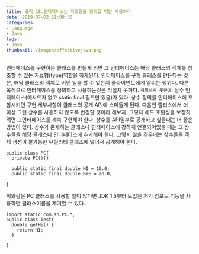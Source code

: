 ```yaml
---
title: 규칙 18.인터페이스는 자료형을 정의할 때만 사용하라
date: 2019-07-02 21:08:33
categories:
- Language
- Java
tags:
- Java
thumbnail: /images/effectivejava.png
---
```


인터페이스를 구현하는 클래스를 만들게 되면 그 인터페이스는 해당 클래스의 객체를 참조할 수 있는 자료형(type)역할을 하게된다. 인터페이스를 구혆 클래스를 만든다는 것은, 해당 클래스의 객체로 어떤 일을 할 수 있는지 클라이언트에게 알리는 행위다. 다른 목적으로 인터페이스를 정의하고 사용하는것은 적절치 못하다.
`적절하지 못한예`: 상수 인터페이스(메서드가 없고 static final 필드만 있음)가 있다. 상수 정의를 인터페이스에 포함시키면 구현 세부사항이 클래스의 공개 API에 스며들게 된다. 다음번 릴리스에서 더 이상 그런 상수를 사용하지 않도록 변경할 것이라 해보자. 그렇다 해도 호환성을 보장하려면 그인터페이스를 계속 구현해야 한다.
상수를 API일부로 공개하고 싶을때는 더 좋은 방법이 있다. 상수가 존재하는 클래스나 인터페이스에 강하게 연결되어있을 때는 그 상수들을 해당 클래스나 인터페이스에 추가해야 한다. 그렇지 않을 경우에는 상수들을 객체 생성이 불가능한 유틸리티 클래스에 넣어서 공개해야 한다.

```
public class PC{
  private PC(){}

  public static final double HI = 10.0;
  public static final double BYE = 20.0;

}
```

위와같은 PC 클래스를 사용할 일이 많다면 JDK 1.5부터 도입된 저억 임포트 기능을 사용하면 클래스이름을 제거할 수 있다.
```
import static com.sh.PC.*;
public class Test{
  double getHi() {
    return HI;
  }

}
```
